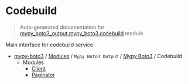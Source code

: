 # Codebuild

> Auto-generated documentation for [mypy_boto3_output.mypy_boto3.codebuild](https://github.com/vemel/mypy_boto3/blob/master/mypy_boto3_output/mypy_boto3/codebuild/__init__.py) module.

Main interface for codebuild service

- [mypy-boto3](../../../README.md#mypy_boto3) / [Modules](../../../MODULES.md#mypy-boto3-modules) / `Mypy Boto3 Output` / [Mypy Boto3](../index.md#mypy-boto3) / Codebuild
    - Modules
        - [Client](client.md#client)
        - [Paginator](paginator.md#paginator)
